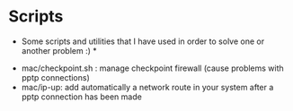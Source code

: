 Scripts
=============

* Some scripts and utilities that I have used in order to solve one or another problem :) *
- mac/checkpoint.sh : manage checkpoint firewall (cause problems with pptp connections)
- mac/ip-up: add automatically a network route in your system after a pptp connection has been made
